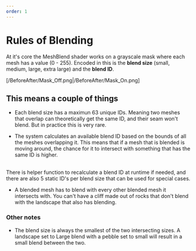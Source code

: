 ```yaml
---
order: 1
---
```


# Rules of Blending

At it's core the MeshBlend shader works on a grayscale mask where each mesh has a value (0 - 255). Encoded in this is the **blend size** (small, medium, large, extra large) and the **blend ID**.

[/BeforeAfter/Mask_Off.png|/BeforeAfter/Mask_On.png]

## This means a couple of things

- Each blend size has a maximun 63 unique IDs. Meaning two meshes that overlap can theoretically get the same ID, and their seam won't blend. But in practice this is very rare.

- The system calculates an available blend ID based on the bounds of all the meshes overlapping it. This means that if a mesh that is blended is moving around, the chance for it to intersect with something that has the same ID is higher.
<br>
There is helper function to recalculate a blend ID at runtime if needed, and there are also 5 static ID's per blend size that can be used for special cases.

- A blended mesh has to blend with every other blended mesh it intersects with. You can't have a cliff made out of rocks that don't blend with the landscape that also has blending.

### Other notes

- The blend size is always the smallest of the two intersecting sizes. A landscape set to Large blend with a pebble set to small will result in a small blend between the two.